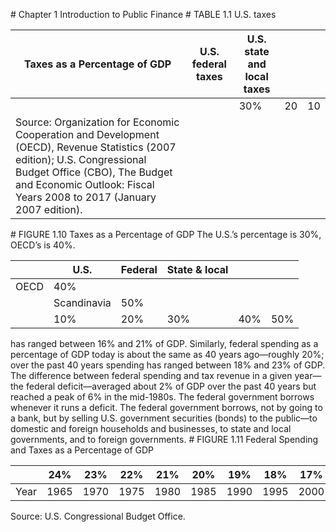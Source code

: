 \# Chapter 1 Introduction to Public Finance # TABLE 1.1 U.S. taxes

| Taxes as a Percentage of GDP                                                                                                                                                                                                        | U.S. federal taxes | U.S. state and local taxes |    |    |
| ----------------------------------------------------------------------------------------------------------------------------------------------------------------------------------------------------------------------------------- | ------------------ | -------------------------- | -- | -- |
|                                                                                                                                                                                                                                     |                    | 30%                        | 20 | 10 |
| Source: Organization for Economic Cooperation and Development (OECD), Revenue Statistics (2007 edition); U.S. Congressional Budget Office (CBO), The Budget and Economic Outlook: Fiscal Years 2008 to 2017 (January 2007 edition). |                    |                            |    |    |

\# FIGURE 1.10 Taxes as a Percentage of GDP The U.S.’s percentage is 30%, OECD’s is 40%.

|      | U.S.        | Federal | State & local |     |     |
| ---- | ----------- | ------- | ------------- | --- | --- |
| OECD | 40%         |         |               |     |     |
|      | Scandinavia | 50%     |               |     |     |
|      | 10%         | 20%     | 30%           | 40% | 50% |

has ranged between 16% and 21% of GDP. Similarly, federal spending as a percentage of GDP today is about the same as 40 years ago—roughly 20%; over the past 40 years spending has ranged between 18% and 23% of GDP. The difference between federal spending and tax revenue in a given year—the federal deficit—averaged about 2% of GDP over the past 40 years but reached a peak of 6% in the mid-1980s. The federal government borrows whenever it runs a deficit. The federal government borrows, not by going to a bank, but by selling U.S. government securities (bonds) to the public—to domestic and foreign households and businesses, to state and local governments, and to foreign governments. # FIGURE 1.11 Federal Spending and Taxes as a Percentage of GDP

|      | 24%  | 23%  | 22%  | 21%  | 20%  | 19%  | 18%  | 17%  | 16%  |
| ---- | ---- | ---- | ---- | ---- | ---- | ---- | ---- | ---- | ---- |
| Year | 1965 | 1970 | 1975 | 1980 | 1985 | 1990 | 1995 | 2000 | 2005 |

Source: U.S. Congressional Budget Office.